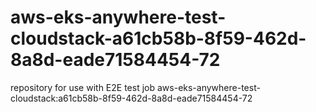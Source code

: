 # aws-eks-anywhere-test-cloudstack-a61cb58b-8f59-462d-8a8d-eade71584454-72
repository for use with E2E test job aws-eks-anywhere-test-cloudstack:a61cb58b-8f59-462d-8a8d-eade71584454-72
